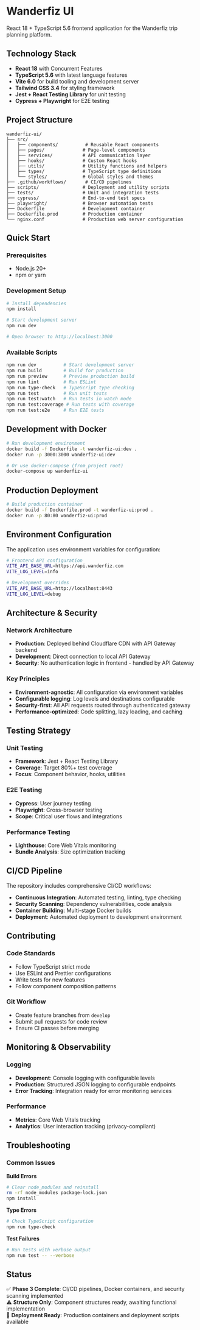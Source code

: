 # Wanderfiz UI

React 18 + TypeScript 5.6 frontend application for the Wanderfiz trip planning platform.

## Technology Stack

- **React 18** with Concurrent Features
- **TypeScript 5.6** with latest language features  
- **Vite 6.0** for build tooling and development server
- **Tailwind CSS 3.4** for styling framework
- **Jest + React Testing Library** for unit testing
- **Cypress + Playwright** for E2E testing

## Project Structure

```
wanderfiz-ui/
├── src/
│   ├── components/          # Reusable React components
│   ├── pages/              # Page-level components
│   ├── services/           # API communication layer
│   ├── hooks/              # Custom React hooks
│   ├── utils/              # Utility functions and helpers
│   ├── types/              # TypeScript type definitions
│   └── styles/             # Global styles and themes
├── .github/workflows/       # CI/CD pipelines
├── scripts/                # Deployment and utility scripts
├── tests/                  # Unit and integration tests
├── cypress/                # End-to-end test specs
├── playwright/             # Browser automation tests
├── Dockerfile              # Development container
├── Dockerfile.prod         # Production container
└── nginx.conf              # Production web server configuration
```

## Quick Start

### Prerequisites
- Node.js 20+
- npm or yarn

### Development Setup

```bash
# Install dependencies
npm install

# Start development server
npm run dev

# Open browser to http://localhost:3000
```

### Available Scripts

```bash
npm run dev          # Start development server
npm run build        # Build for production
npm run preview      # Preview production build
npm run lint         # Run ESLint
npm run type-check   # TypeScript type checking
npm run test         # Run unit tests
npm run test:watch   # Run tests in watch mode
npm run test:coverage # Run tests with coverage
npm run test:e2e     # Run E2E tests
```

## Development with Docker

```bash
# Run development environment
docker build -f Dockerfile -t wanderfiz-ui:dev .
docker run -p 3000:3000 wanderfiz-ui:dev

# Or use docker-compose (from project root)
docker-compose up wanderfiz-ui
```

## Production Deployment

```bash
# Build production container
docker build -f Dockerfile.prod -t wanderfiz-ui:prod .
docker run -p 80:80 wanderfiz-ui:prod
```

## Environment Configuration

The application uses environment variables for configuration:

```bash
# Frontend API configuration
VITE_API_BASE_URL=https://api.wanderfiz.com
VITE_LOG_LEVEL=info

# Development overrides
VITE_API_BASE_URL=http://localhost:8443
VITE_LOG_LEVEL=debug
```

## Architecture & Security

### Network Architecture
- **Production**: Deployed behind Cloudflare CDN with API Gateway backend
- **Development**: Direct connection to local API Gateway
- **Security**: No authentication logic in frontend - handled by API Gateway

### Key Principles
- **Environment-agnostic**: All configuration via environment variables
- **Configurable logging**: Log levels and destinations configurable
- **Security-first**: All API requests routed through authenticated gateway
- **Performance-optimized**: Code splitting, lazy loading, and caching

## Testing Strategy

### Unit Testing
- **Framework**: Jest + React Testing Library
- **Coverage**: Target 80%+ test coverage
- **Focus**: Component behavior, hooks, utilities

### E2E Testing
- **Cypress**: User journey testing
- **Playwright**: Cross-browser testing
- **Scope**: Critical user flows and integrations

### Performance Testing
- **Lighthouse**: Core Web Vitals monitoring
- **Bundle Analysis**: Size optimization tracking

## CI/CD Pipeline

The repository includes comprehensive CI/CD workflows:

- **Continuous Integration**: Automated testing, linting, type checking
- **Security Scanning**: Dependency vulnerabilities, code analysis
- **Container Building**: Multi-stage Docker builds
- **Deployment**: Automated deployment to development environment

## Contributing

### Code Standards
- Follow TypeScript strict mode
- Use ESLint and Prettier configurations
- Write tests for new features
- Follow component composition patterns

### Git Workflow
- Create feature branches from `develop`
- Submit pull requests for code review
- Ensure CI passes before merging

## Monitoring & Observability

### Logging
- **Development**: Console logging with configurable levels
- **Production**: Structured JSON logging to configurable endpoints
- **Error Tracking**: Integration ready for error monitoring services

### Performance
- **Metrics**: Core Web Vitals tracking
- **Analytics**: User interaction tracking (privacy-compliant)

## Troubleshooting

### Common Issues

**Build Errors**
```bash
# Clear node_modules and reinstall
rm -rf node_modules package-lock.json
npm install
```

**Type Errors**
```bash
# Check TypeScript configuration
npm run type-check
```

**Test Failures**
```bash
# Run tests with verbose output
npm run test -- --verbose
```

## Status

✅ **Phase 3 Complete**: CI/CD pipelines, Docker containers, and security scanning implemented  
⚠️ **Structure Only**: Component structures ready, awaiting functional implementation  
🚀 **Deployment Ready**: Production containers and deployment scripts available